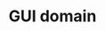 ---
lang: en
layout: doc
permalink: /doc/gui-domain/
redirect_from:
- /doc/guivm-configuration/
redirect_to: https://qubes-doc-rst.readthedocs.io/en/latest/user/advanced-topics/gui-domain.html
ref: 184
title: GUI domain
---